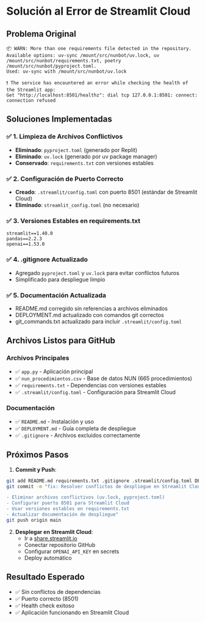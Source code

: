 # Solución al Error de Streamlit Cloud

## Problema Original
```
📦 WARN: More than one requirements file detected in the repository. 
Available options: uv-sync /mount/src/nunbot/uv.lock, uv /mount/src/nunbot/requirements.txt, poetry /mount/src/nunbot/pyproject.toml. 
Used: uv-sync with /mount/src/nunbot/uv.lock

❗️ The service has encountered an error while checking the health of the Streamlit app: 
Get "http://localhost:8501/healthz": dial tcp 127.0.0.1:8501: connect: connection refused
```

## Soluciones Implementadas

### ✅ 1. Limpieza de Archivos Conflictivos
- **Eliminado**: `pyproject.toml` (generado por Replit)
- **Eliminado**: `uv.lock` (generado por uv package manager)
- **Conservado**: `requirements.txt` con versiones estables

### ✅ 2. Configuración de Puerto Correcto
- **Creado**: `.streamlit/config.toml` con puerto 8501 (estándar de Streamlit Cloud)
- **Eliminado**: `streamlit_config.toml` (no necesario)

### ✅ 3. Versiones Estables en requirements.txt
```
streamlit==1.40.0
pandas==2.2.3
openai==1.53.0
```

### ✅ 4. .gitignore Actualizado
- Agregado `pyproject.toml` y `uv.lock` para evitar conflictos futuros
- Simplificado para despliegue limpio

### ✅ 5. Documentación Actualizada
- README.md corregido sin referencias a archivos eliminados
- DEPLOYMENT.md actualizado con comandos git correctos
- git_commands.txt actualizado para incluir `.streamlit/config.toml`

## Archivos Listos para GitHub

### Archivos Principales
- ✅ `app.py` - Aplicación principal
- ✅ `nun_procedimientos.csv` - Base de datos NUN (665 procedimientos)
- ✅ `requirements.txt` - Dependencias con versiones estables
- ✅ `.streamlit/config.toml` - Configuración para Streamlit Cloud

### Documentación
- ✅ `README.md` - Instalación y uso
- ✅ `DEPLOYMENT.md` - Guía completa de despliegue
- ✅ `.gitignore` - Archivos excluidos correctamente

## Próximos Pasos

1. **Commit y Push**:
```bash
git add README.md requirements.txt .gitignore .streamlit/config.toml DEPLOYMENT.md git_commands.txt STREAMLIT_CLOUD_FIX.md
git commit -m "fix: Resolver conflictos de despliegue en Streamlit Cloud

- Eliminar archivos conflictivos (uv.lock, pyproject.toml)
- Configurar puerto 8501 para Streamlit Cloud
- Usar versiones estables en requirements.txt
- Actualizar documentación de despliegue"
git push origin main
```

2. **Desplegar en Streamlit Cloud**:
   - Ir a [share.streamlit.io](https://share.streamlit.io)
   - Conectar repositorio GitHub
   - Configurar `OPENAI_API_KEY` en secrets
   - Deploy automático

## Resultado Esperado
- ✅ Sin conflictos de dependencias
- ✅ Puerto correcto (8501)
- ✅ Health check exitoso
- ✅ Aplicación funcionando en Streamlit Cloud